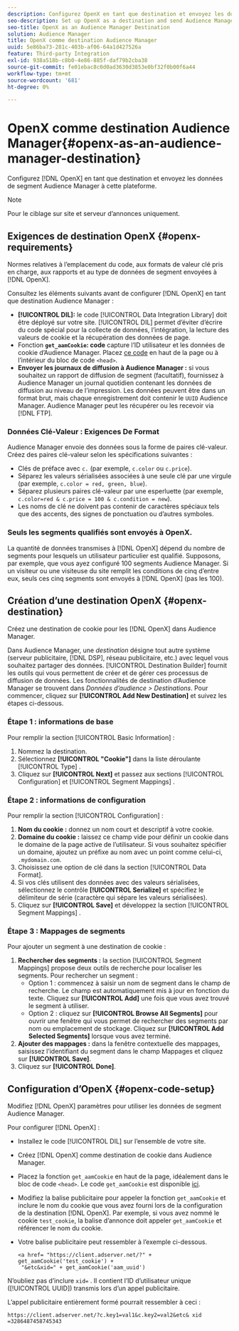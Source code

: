 ```yaml
---
description: Configurez OpenX en tant que destination et envoyez les données de segment Audience Manager à cette plateforme.
seo-description: Set up OpenX as a destination and send Audience Manager segment data to that platform.
seo-title: OpenX as an Audience Manager Destination
solution: Audience Manager
title: OpenX comme destination Audience Manager
uuid: 5e86ba73-281c-403b-af06-64a1d427526a
feature: Third-party Integration
exl-id: 938a518b-c8b0-4e86-885f-daf79b2cba38
source-git-commit: fe01ebac8c0d0ad3630d3853e0bf32f0b00f6a44
workflow-type: tm+mt
source-wordcount: '681'
ht-degree: 0%

---
```


# OpenX comme destination Audience Manager{#openx-as-an-audience-manager-destination}

Configurez [!DNL OpenX] en tant que destination et envoyez les données de segment Audience Manager à cette plateforme.

>[!NOTE]
>
>Pour le ciblage sur site et serveur d’annonces uniquement.

## Exigences de destination OpenX {#openx-requirements}

Normes relatives à l’emplacement du code, aux formats de valeur clé pris en charge, aux rapports et au type de données de segment envoyées à [!DNL OpenX].

<!-- aam-openx-requirements.xml -->

Consultez les éléments suivants avant de configurer [!DNL OpenX] en tant que destination Audience Manager :

* **[!UICONTROL DIL]:** le code [!UICONTROL Data Integration Library] doit être déployé sur votre site. [!UICONTROL DIL] permet d’éviter d’écrire du code spécial pour la collecte de données, l’intégration, la lecture des valeurs de cookie et la récupération des données de page.
* Fonction **`get_aamCookie`: code** capture l’ID utilisateur et les données de cookie d’Audience Manager. Placez [ce code](../../features/destinations/get-aam-cookie-code.md) en haut de la page ou à l’intérieur du bloc de code `<head>`.
* **Envoyer les journaux de diffusion à Audience Manager :** si vous souhaitez un rapport de diffusion de segment (facultatif), fournissez à Audience Manager un journal quotidien contenant les données de diffusion au niveau de l’impression. Les données peuvent être dans un format brut, mais chaque enregistrement doit contenir le `UUID` Audience Manager. Audience Manager peut les récupérer ou les recevoir via [!DNL FTP].

### Données Clé-Valeur : Exigences De Format

Audience Manager envoie des données sous la forme de paires clé-valeur. Créez des paires clé-valeur selon les spécifications suivantes :

* Clés de préface avec `c.` (par exemple, `c.color` ou `c.price`).
* Séparez les valeurs sérialisées associées à une seule clé par une virgule (par exemple, `c.color = red, green, blue`).
* Séparez plusieurs paires clé-valeur par une esperluette (par exemple, `c.color=red & c.price = 100 & c.condition = new`).
* Les noms de clé ne doivent pas contenir de caractères spéciaux tels que des accents, des signes de ponctuation ou d’autres symboles.

### Seuls les segments qualifiés sont envoyés à OpenX.

La quantité de données transmises à [!DNL OpenX] dépend du nombre de segments pour lesquels un utilisateur particulier est qualifié. Supposons, par exemple, que vous ayez configuré 100 segments Audience Manager. Si un visiteur ou une visiteuse du site remplit les conditions de cinq d’entre eux, seuls ces cinq segments sont envoyés à [!DNL OpenX] (pas les 100).

## Création d’une destination OpenX {#openx-destination}

Créez une destination de cookie pour les [!DNL OpenX] dans Audience Manager.

<!-- aam-openx-destination.xml -->

Dans Audience Manager, une *destination* désigne tout autre système (serveur publicitaire, [!DNL DSP], réseau publicitaire, etc.) avec lequel vous souhaitez partager des données. [!UICONTROL Destination Builder] fournit les outils qui vous permettent de créer et de gérer ces processus de diffusion de données. Les fonctionnalités de destination d’Audience Manager se trouvent dans *Données d’audience > Destinations*. Pour commencer, cliquez sur **[!UICONTROL Add New Destination]** et suivez les étapes ci-dessous.

### Étape 1 : informations de base

Pour remplir la section [!UICONTROL Basic Information] :

1. Nommez la destination.
1. Sélectionnez **[!UICONTROL "Cookie"]** dans la liste déroulante [!UICONTROL Type] .
1. Cliquez sur **[!UICONTROL Next]** et passez aux sections [!UICONTROL Configuration] et [!UICONTROL Segment Mappings] .

### Étape 2 : informations de configuration

Pour remplir la section [!UICONTROL Configuration] :

1. **Nom du cookie :** donnez un nom court et descriptif à votre cookie.
1. **Domaine du cookie :** laissez ce champ vide pour définir un cookie dans le domaine de la page active de l’utilisateur. Si vous souhaitez spécifier un domaine, ajoutez un préfixe au nom avec un point comme celui-ci, `.mydomain.com`.
1. Choisissez une option de clé dans la section [!UICONTROL Data Format].
1. Si vos clés utilisent des données avec des valeurs sérialisées, sélectionnez le contrôle **[!UICONTROL Serialize]** et spécifiez le délimiteur de série (caractère qui sépare les valeurs sérialisées).
1. Cliquez sur **[!UICONTROL Save]** et développez la section [!UICONTROL Segment Mappings] .

### Étape 3 : Mappages de segments

Pour ajouter un segment à une destination de cookie :

1. **Rechercher des segments :** la section [!UICONTROL Segment Mappings] propose deux outils de recherche pour localiser les segments. Pour rechercher un segment :
   * Option 1 : commencez à saisir un nom de segment dans le champ de recherche. Le champ est automatiquement mis à jour en fonction du texte. Cliquez sur **[!UICONTROL Add]** une fois que vous avez trouvé le segment à utiliser.
   * Option 2 : cliquez sur **[!UICONTROL Browse All Segments]** pour ouvrir une fenêtre qui vous permet de rechercher des segments par nom ou emplacement de stockage. Cliquez sur **[!UICONTROL Add Selected Segments]** lorsque vous avez terminé.
1. **Ajouter des mappages :** dans la fenêtre contextuelle des mappages, saisissez l’identifiant du segment dans le champ Mappages et cliquez sur **[!UICONTROL Save]**.
1. Cliquez sur **[!UICONTROL Done]**.

## Configuration d’OpenX {#openx-code-setup}

Modifiez [!DNL OpenX] paramètres pour utiliser les données de segment Audience Manager.

<!-- aam-openx-code.xml -->

Pour configurer [!DNL OpenX] :

* Installez le code [!UICONTROL DIL] sur l’ensemble de votre site.
* Créez [!DNL OpenX] comme destination de cookie dans Audience Manager.
* Placez la fonction `get_aamCookie` en haut de la page, idéalement dans le bloc de code `<head>`. Le code `get_aamCookie` est disponible [ici](../../features/destinations/get-aam-cookie-code.md).
* Modifiez la balise publicitaire pour appeler la fonction `get_aamCookie` et inclure le nom du cookie que vous avez fourni lors de la configuration de la destination [!DNL OpenX]. Par exemple, si vous avez nommé le cookie `test_cookie`, la balise d’annonce doit appeler `get_aamCookie` et référencer le nom du cookie.
* Votre balise publicitaire peut ressembler à l’exemple ci-dessous.

  ```
  <a href= "https://client.adserver.net/?" + get_aamCookie('test_cookie') +
   "&etc&xid=" + get_aamCookie('aam_uuid')
  ```

N’oubliez pas d’inclure `xid=` . Il contient l’ID d’utilisateur unique ([!UICONTROL UUID]) transmis lors d’un appel publicitaire.

L’appel publicitaire entièrement formé pourrait ressembler à ceci :

```
https://client.adserver.net/?c.key1=val1&c.key2=val2&etc& xid =3286487458745343
```
